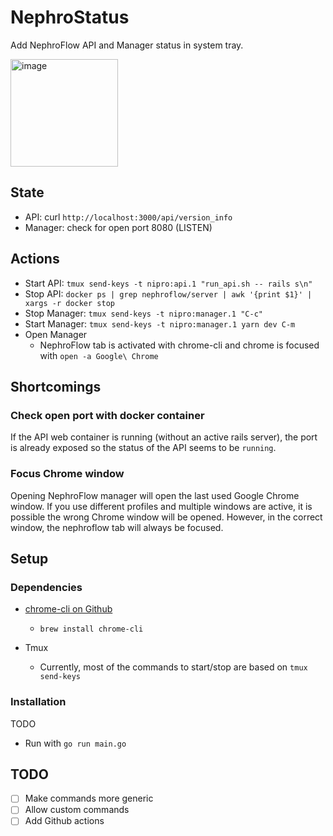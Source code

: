 # NephroStatus

Add NephroFlow API and Manager status in system tray.

<img width="172" alt="image" src="https://user-images.githubusercontent.com/37899722/192513810-29ac8381-75c9-4188-b6d7-8a7f120e2106.png">

## State

- API: curl `http://localhost:3000/api/version_info`
- Manager: check for open port 8080 (LISTEN)

## Actions

- Start API: `tmux send-keys -t nipro:api.1 "run_api.sh -- rails s\n"`
- Stop API: `docker ps | grep nephroflow/server | awk '{print $1}' | xargs -r docker stop`
- Stop Manager: `tmux send-keys -t nipro:manager.1 "C-c"`
- Start Manager: `tmux send-keys -t nipro:manager.1 yarn dev C-m`
- Open Manager
  - NephroFlow tab is activated with chrome-cli and chrome is focused with `open -a Google\ Chrome`

## Shortcomings

### Check open port with docker container

If the API web container is running (without an active rails server), the port is
already exposed so the status of the API seems to be `running`.

### Focus Chrome window

Opening NephroFlow manager will open the last used Google Chrome window.
If you use different profiles and multiple windows are active, it is possible
the wrong Chrome window will be opened. However, in the correct window,
the nephroflow tab will always be focused.

## Setup

### Dependencies

- [chrome-cli on Github](https://github.com/prasmussen/chrome-cli)

  - `brew install chrome-cli`

- Tmux
  - Currently, most of the commands to start/stop are based on `tmux send-keys`

### Installation

TODO

- Run with `go run main.go`

## TODO

- [ ] Make commands more generic
- [ ] Allow custom commands
- [ ] Add Github actions
